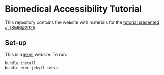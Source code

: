 # Biomedical Accessibility Tutorial
This repository contains the website with materials for the [tutorial presented at ISMB@2025](https://www.iscb.org/ismbeccb2025/programme-agenda/tutorials#vt7).

## Set-up
This is a [jekyll](https://jekyllrb.com) website. To run: 

```sh
bundle install
bundle exec jekyll serve
```
